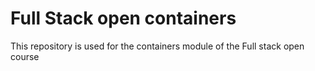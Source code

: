 # Full Stack open containers

This repository is used for the containers module of the Full stack open course
